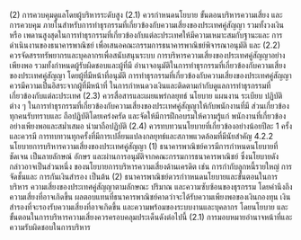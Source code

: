 (2) การควบคุมดูแลโดยผู้บริหารระดับสูง
(2.1) ควรกำหนดนโยบาย ขั้นตอนบริหารความเสี่ยง และการควบคุม
ภายในสำหรับการทำธุรกรรมที่เกี่ยวข้องกับความเสี่ยงของประเทศคู่สัญญา รวมทั้งวงเงินหรือ
เพดานสูงสุดในการทำธุรกรรมที่เกี่ยวข้องกับแต่ละประเทศให้มีความเหมาะสมกับฐานะและ
การดำเนินงานของธนาคารพาณิชย์ เพื่อเสนอคณะกรรมการธนาคารพาณิชย์พิจารณาอนุมัติ และ
(2.2) ควรจัดสรรทรัพยากรและบุคลากรเพื่อสนับสนุนระบบ
การบริหารความเสี่ยงของประเทศคู่สัญญาอย่างเพียงพอ รวมทั้งกำหนดผู้รับผิดชอบและผู้ที่มี
อำนาจอนุมัติในการทำธุรกรรมที่เกี่ยวข้องกับความเสี่ยงของประเทศคู่สัญญา โดยผู้ที่มีหน้าที่อนุมัติ
การทำธุรกรรมที่เกี่ยวข้องกับความเสี่ยงของประเทศคู่สัญญาควรมีความเป็นอิสระจากผู้ที่มีหน้าที่
ในการกำหนดวงเงินและติดตามกำกับดูแลการทำธุรกรรมที่เกี่ยวข้องกับแต่ละประเทศ
(2.3) ควรสื่อสารและเผยแพร่กลยุทธ์ นโยบาย แผนงาน ระเบียบ
ปฏิบัติต่าง ๆ ในการทำธุรกรรมที่เกี่ยวข้องกับความเสี่ยงของประเทศคู่สัญญาให้กับพนักงานที่มี
ส่วนเกี่ยวข้องทุกคนรับทราบและ ถือปฏิบัติโดยเคร่งครัด และจัดให้มีการฝึกอบรมให้ความรู้แก่
พนักงานที่เกี่ยวข้องอย่างเพียงพอและสม่ำเสมอ
นำมาถือปฏิบัติ
(2.4) ควรทบทวนนโยบายที่เกี่ยวข้องอย่างน้อยปีละ 1 ครั้ง และควรมี
การทบทวนทุกครั้งที่มีการเปลี่ยนแปลงกลยุทธ์และสภาพแวดล้อมที่มีนัยสำคัญ
4.2.2 นโยบายการบริหารความเสี่ยงของประเทศคู่สัญญา
(1) ธนาคารพาณิชย์ควรมีการกำหนดนโยบายที่ชัดเจน เป็นลายลักษณ์
อักษร และผ่านการอนุมัติจากคณะกรรมการธนาคารพาณิชย์ ซึ่งนโยบายดังกล่าวอาจเป็นส่วนหนึ่ง
ของนโยบายการบริหารความเสี่ยงด้านเครดิต เช่น การกำกับลูกหนี้รายใหญ่ การจัดชั้นและ
การกันเงินสำรอง เป็นต้น
(2) ธนาคารพาณิชย์ดวรกำาหนดนโยบายและขั้นตอนในการบริหาร
ความเสี่ยงของประเทศคู่สัญญาตามลักษณะ ปริมาณ และความซับซ้อนของธุรกรรม โดยคำนึงถึง
ความเสี่ยงที่อาจเกิดขึ้น ผลตอบแทนที่ธนาคารพาณิชย์คาดว่าจะได้รับความเพียงพอของเงินกองทุน
เงินสำรองที่จะรองรับความเสี่ยงที่อาจเกิดขึ้น และความพร้อมของระบบงานและบุคลากร โดยนโยบาย
และขั้นตอนในการบริหารความเสี่ยงควรครอบคลุมประเด็นดังต่อไปนี้
(2.1) การมอบหมายอำนาจหน้าที่และความรับผิดชอบในการบริหาร
